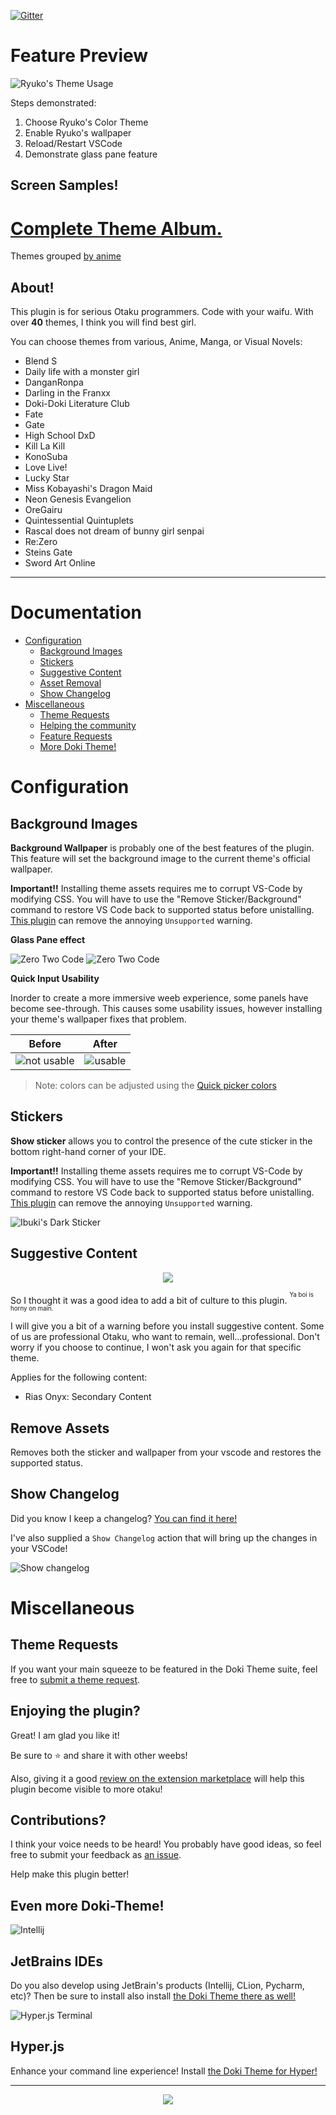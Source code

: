 [![Gitter](https://badges.gitter.im/doki-theme-vscode/community.svg)](https://gitter.im/doki-theme-vscode/community?utm_source=badge&utm_medium=badge&utm_campaign=pr-badge)

# Feature Preview

![Ryuko's Theme Usage](./readmeStuff/usage.gif)

Steps demonstrated:
1. Choose Ryuko's Color Theme
1. Enable Ryuko's wallpaper
1. Reload/Restart VSCode
1. Demonstrate glass pane feature

## Screen Samples!

# [Complete Theme Album.](albums/complete_theme_album.md)

Themes grouped [by anime](./albums/grouping.md)

## About!

This plugin is for serious Otaku programmers.
Code with your waifu. With over **40** themes,
I think you will find best girl.

You can choose themes from various, Anime, Manga, or Visual Novels:

- Blend S
- Daily life with a monster girl
- DanganRonpa
- Darling in the Franxx
- Doki-Doki Literature Club
- Fate
- Gate
- High School DxD
- Kill La Kill
- KonoSuba
- Love Live!
- Lucky Star
- Miss Kobayashi's Dragon Maid
- Neon Genesis Evangelion
- OreGairu
- Quintessential Quintuplets
- Rascal does not dream of bunny girl senpai
- Re:Zero
- Steins Gate
- Sword Art Online

---

# Documentation

- [Configuration](#configuration)
    - [Background Images](#background-images)
    - [Stickers](#sticker)
    - [Suggestive Content](#suggestive-content)
    - [Asset Removal](#remove-assets)
    - [Show Changelog](#show-changelog)
- [Miscellaneous](#miscellaneous)
    - [Theme Requests](#theme-requests)
    - [Helping the community](#enjoying-the-plugin)
    - [Feature Requests](#contributions)
    - [More Doki Theme!](#even-more-doki-theme)

# Configuration

## Background Images

**Background Wallpaper** is probably one of the best features of the plugin.
This feature will set the background image to the current theme's official wallpaper.

**Important!!** Installing theme assets requires me to corrupt VS-Code by modifying CSS. You will have to use the "Remove Sticker/Background" command to restore VS Code back to supported status before unistalling. 
[This plugin](https://marketplace.visualstudio.com/items?itemName=lehni.vscode-fix-checksums) can remove the annoying `Unsupported` warning.

**Glass Pane effect**

![Zero Two Code](./readmeStuff/wallpaper_code.png)
![Zero Two Code](./readmeStuff/wallpaper_background.png)

**Quick Input Usability**

Inorder to create a more immersive weeb experience, some panels have become see-through.
This causes some usability issues, however installing your theme's wallpaper fixes that problem.

| Before | After |
| --- | --- | 
| ![not usable](./readmeStuff/unusable_quickinput.png) | ![usable](./readmeStuff/useable_quickinput.png)

> Note: colors can be adjusted using the [Quick picker colors](https://code.visualstudio.com/api/references/theme-color#quick-picker-colors)

## Stickers

**Show sticker** allows you to control the presence of the cute sticker in the bottom right-hand corner of your IDE.

**Important!!** Installing theme assets requires me to corrupt VS-Code by modifying CSS. You will have to use the "Remove Sticker/Background" command to restore VS Code back to supported status before unistalling.
[This plugin](https://marketplace.visualstudio.com/items?itemName=lehni.vscode-fix-checksums) can remove the annoying `Unsupported` warning.

![Ibuki's Dark Sticker](./readmeStuff/sticker.png)

## Suggestive Content

<div align="center">
    <img src="https://doki.assets.unthrottled.io/misc/suggestive/cultured.gif" ></img>
</div>

So I thought it was a good idea to add a bit of culture to this plugin.
<sup><sup>Ya boi is horny on main.</sup></sup>

I will give you a bit of a warning before you install suggestive content.
Some of us are professional Otaku, who want to remain, well...professional.
Don't worry if you choose to continue, I won't ask you again for that specific theme.

Applies for the following content:

- Rias Onyx: Secondary Content


## Remove Assets

Removes both the sticker and wallpaper from your vscode and restores the supported status.

## Show Changelog

Did you know I keep a changelog?
[You can find it here!](CHANGELOG.md)

I've also supplied a `Show Changelog` action that will bring up the changes in your VSCode!

![Show changelog](./readmeStuff/changelog.png)

# Miscellaneous

## Theme Requests

If you want your main squeeze to be featured in the Doki Theme suite, feel free to [submit a theme request](https://github.com/doki-theme/doki-master-theme/issues).

## Enjoying the plugin?

Great! I am glad you like it!

Be sure to ⭐ and share it with other weebs!

Also, giving it a good [review on the extension marketplace](https://marketplace.visualstudio.com/items?itemName=unthrottled.doki-theme) will help this plugin become visible to more otaku!

## Contributions?

I think your voice needs to be heard! You probably have good ideas, so feel free to submit your feedback as [an issue](https://github.com/doki-theme/doki-theme-vscode/issues/new).

Help make this plugin better!

## Even more Doki-Theme!

![Intellij](./readmeStuff/intellij.png)
## JetBrains IDEs

Do you also develop using JetBrain's products (Intellij, CLion, Pycharm, etc)? 
Then be sure to install also install [the Doki Theme there as well!](https://github.com/doki-theme/doki-theme-jetbrains)

![Hyper.js Terminal](./readmeStuff/hyper.png)
## Hyper.js

Enhance your command line experience! Install [the Doki Theme for Hyper!](https://github.com/doki-theme/doki-theme-hyper)

---

<div align="center">
    <img src="https://doki.assets.unthrottled.io/misc/logo.png" ></img>
</div>
